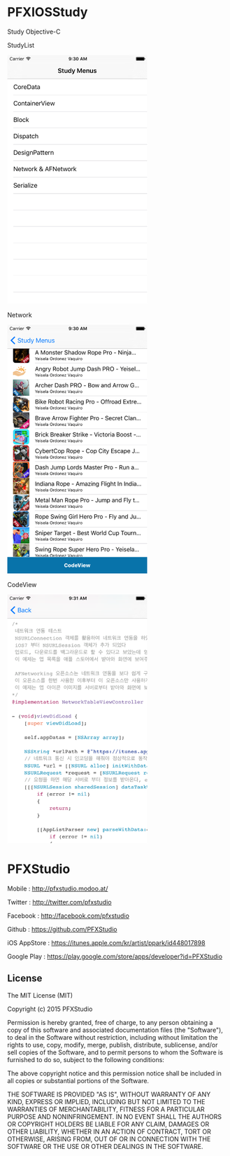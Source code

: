 # PFXIOSStudy
Study Objective-C 

StudyList

<img src="https://github.com/PFXStudio/PFXIOSStudy/blob/master/studyList.png?2" alt="StudyList" width="320" height="568" />

Network

<img src="https://github.com/PFXStudio/PFXIOSStudy/blob/master/appList.png?2" alt="StudyList" width="320" height="568" />

CodeView

<img src="https://github.com/PFXStudio/PFXIOSStudy/blob/master/codeView.png?2" alt="StudyList" width="320" height="568" />

# PFXStudio

Mobile : http://pfxstudio.modoo.at/

Twitter : http://twitter.com/pfxstudio

Facebook : http://facebook.com/pfxstudio

Github : https://github.com/PFXStudio

iOS AppStore : https://itunes.apple.com/kr/artist/ppark/id448017898

Google Play : https://play.google.com/store/apps/developer?id=PFXStudio

## License

The MIT License (MIT)

Copyright (c) 2015 PFXStudio

Permission is hereby granted, free of charge, to any person obtaining a copy
of this software and associated documentation files (the "Software"), to deal
in the Software without restriction, including without limitation the rights
to use, copy, modify, merge, publish, distribute, sublicense, and/or sell
copies of the Software, and to permit persons to whom the Software is
furnished to do so, subject to the following conditions:

The above copyright notice and this permission notice shall be included in all
copies or substantial portions of the Software.

THE SOFTWARE IS PROVIDED "AS IS", WITHOUT WARRANTY OF ANY KIND, EXPRESS OR
IMPLIED, INCLUDING BUT NOT LIMITED TO THE WARRANTIES OF MERCHANTABILITY,
FITNESS FOR A PARTICULAR PURPOSE AND NONINFRINGEMENT. IN NO EVENT SHALL THE
AUTHORS OR COPYRIGHT HOLDERS BE LIABLE FOR ANY CLAIM, DAMAGES OR OTHER
LIABILITY, WHETHER IN AN ACTION OF CONTRACT, TORT OR OTHERWISE, ARISING FROM,
OUT OF OR IN CONNECTION WITH THE SOFTWARE OR THE USE OR OTHER DEALINGS IN THE
SOFTWARE.

